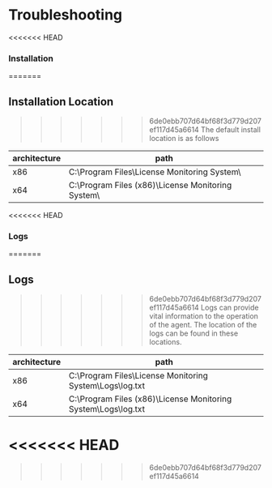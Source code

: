 # Troubleshooting

<<<<<<< HEAD
### Installation

=======
## Installation Location
>>>>>>> 6de0ebb707d64bf68f3d779d207ef117d45a6614
The default install location is as follows

| architecture | path                                               |
| ------------ | -------------------------------------------------- |
| x86          | C:\Program Files\License Monitoring System\        |
| x64          | C:\Program Files (x86)\License Monitoring System\  |

<<<<<<< HEAD
### Logs

=======
## Logs
>>>>>>> 6de0ebb707d64bf68f3d779d207ef117d45a6614
Logs can provide vital information to the operation of the agent. The location of the logs can be found in these locations.

| architecture | path                                                          |
| ------------ | ------------------------------------------------------------- |
| x86          | C:\Program Files\License Monitoring System\Logs\log.txt       |
| x64          | C:\Program Files (x86)\License Monitoring System\Logs\log.txt |
<<<<<<< HEAD
=======

>>>>>>> 6de0ebb707d64bf68f3d779d207ef117d45a6614
